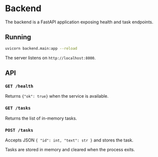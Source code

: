 # Backend

The backend is a FastAPI application exposing health and task endpoints.

## Running

```bash
uvicorn backend.main:app --reload
```

The server listens on `http://localhost:8000`.

## API

### `GET /health`
Returns `{"ok": true}` when the service is available.

### `GET /tasks`
Returns the list of in-memory tasks.

### `POST /tasks`
Accepts JSON `{ "id": int, "text": str }` and stores the task.

Tasks are stored in memory and cleared when the process exits.
